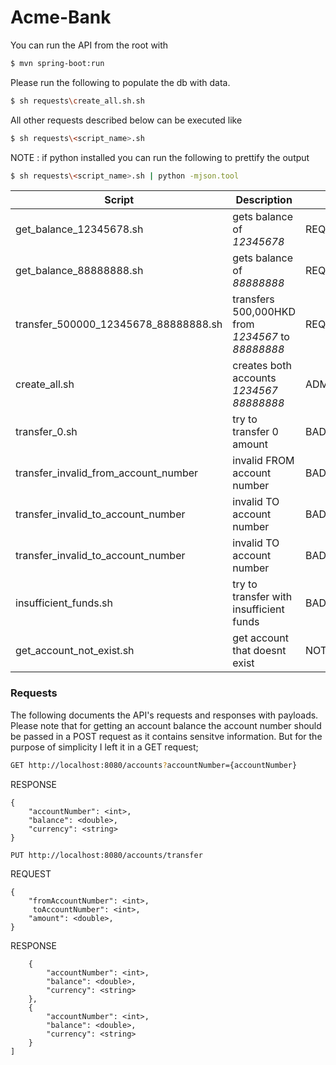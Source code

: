 # Acme-Bank
You can run the API from the root with
```sh
$ mvn spring-boot:run
```
Please run the following to populate the db with data.
```sh
$ sh requests\create_all.sh.sh
```

All other requests described below can be executed like
```sh
$ sh requests\<script_name>.sh
```
NOTE : if python installed you can run the following to prettify the output
```sh
$ sh requests\<script_name>.sh | python -mjson.tool
```

| Script | Description | Type |
| ------ | ------ |------ |
| get_balance_12345678.sh | gets balance of *12345678*| REQUIREMENT
| get_balance_88888888.sh | gets balance of *88888888*| REQUIREMENT
| transfer_500000_12345678_88888888.sh | transfers 500,000HKD from *1234567* to *88888888*| REQUIREMENT
| create_all.sh | creates both accounts *1234567* *88888888*| ADMIN
| transfer_0.sh | try to transfer 0 amount| BAD_REQUEST
| transfer_invalid_from_account_number | invalid FROM account number| BAD_REQUEST
| transfer_invalid_to_account_number | invalid TO account number| BAD_REQUEST
| transfer_invalid_to_account_number | invalid TO account number| BAD_REQUEST 
| insufficient_funds.sh | try to transfer with insufficient funds | BAD_REQUEST
| get_account_not_exist.sh | get account that doesnt exist | NOT_FOUND

### Requests

The following documents the API's requests and responses with payloads. Please note that for getting an account balance the account number should be passed in a POST request as it contains sensitve information. But for the purpose of simplicity I left it in a GET request;
 ```sh
 GET http://localhost:8080/accounts?accountNumber={accountNumber} 
 ```
 RESPONSE
```sh{
{
    "accountNumber": <int>,
    "balance": <double>,
    "currency": <string>
}
```

 ```sh
 PUT http://localhost:8080/accounts/transfer
 ```
REQUEST
```sh{
{
    "fromAccountNumber": <int>,
     toAccountNumber": <int>,
    "amount": <double>,
}
```
RESPONSE
```sh[
    {
        "accountNumber": <int>,
        "balance": <double>,
        "currency": <string>
    },
    {
        "accountNumber": <int>,
        "balance": <double>,
        "currency": <string>
    }
]
```